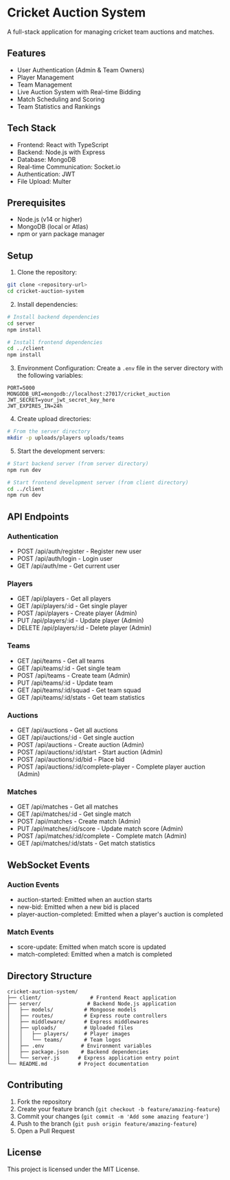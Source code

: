 # Cricket Auction System

A full-stack application for managing cricket team auctions and matches.

## Features

- User Authentication (Admin & Team Owners)
- Player Management
- Team Management
- Live Auction System with Real-time Bidding
- Match Scheduling and Scoring
- Team Statistics and Rankings

## Tech Stack

- Frontend: React with TypeScript
- Backend: Node.js with Express
- Database: MongoDB
- Real-time Communication: Socket.io
- Authentication: JWT
- File Upload: Multer

## Prerequisites

- Node.js (v14 or higher)
- MongoDB (local or Atlas)
- npm or yarn package manager

## Setup

1. Clone the repository:
```bash
git clone <repository-url>
cd cricket-auction-system
```

2. Install dependencies:
```bash
# Install backend dependencies
cd server
npm install

# Install frontend dependencies
cd ../client
npm install
```

3. Environment Configuration:
Create a `.env` file in the server directory with the following variables:
```
PORT=5000
MONGODB_URI=mongodb://localhost:27017/cricket_auction
JWT_SECRET=your_jwt_secret_key_here
JWT_EXPIRES_IN=24h
```

4. Create upload directories:
```bash
# From the server directory
mkdir -p uploads/players uploads/teams
```

5. Start the development servers:
```bash
# Start backend server (from server directory)
npm run dev

# Start frontend development server (from client directory)
cd ../client
npm run dev
```

## API Endpoints

### Authentication
- POST /api/auth/register - Register new user
- POST /api/auth/login - Login user
- GET /api/auth/me - Get current user

### Players
- GET /api/players - Get all players
- GET /api/players/:id - Get single player
- POST /api/players - Create player (Admin)
- PUT /api/players/:id - Update player (Admin)
- DELETE /api/players/:id - Delete player (Admin)

### Teams
- GET /api/teams - Get all teams
- GET /api/teams/:id - Get single team
- POST /api/teams - Create team (Admin)
- PUT /api/teams/:id - Update team
- GET /api/teams/:id/squad - Get team squad
- GET /api/teams/:id/stats - Get team statistics

### Auctions
- GET /api/auctions - Get all auctions
- GET /api/auctions/:id - Get single auction
- POST /api/auctions - Create auction (Admin)
- POST /api/auctions/:id/start - Start auction (Admin)
- POST /api/auctions/:id/bid - Place bid
- POST /api/auctions/:id/complete-player - Complete player auction (Admin)

### Matches
- GET /api/matches - Get all matches
- GET /api/matches/:id - Get single match
- POST /api/matches - Create match (Admin)
- PUT /api/matches/:id/score - Update match score (Admin)
- POST /api/matches/:id/complete - Complete match (Admin)
- GET /api/matches/:id/stats - Get match statistics

## WebSocket Events

### Auction Events
- auction-started: Emitted when an auction starts
- new-bid: Emitted when a new bid is placed
- player-auction-completed: Emitted when a player's auction is completed

### Match Events
- score-update: Emitted when match score is updated
- match-completed: Emitted when a match is completed

## Directory Structure

```
cricket-auction-system/
├── client/                # Frontend React application
├── server/               # Backend Node.js application
│   ├── models/          # Mongoose models
│   ├── routes/          # Express route controllers
│   ├── middleware/      # Express middlewares
│   ├── uploads/         # Uploaded files
│   │   ├── players/     # Player images
│   │   └── teams/       # Team logos
│   ├── .env            # Environment variables
│   ├── package.json    # Backend dependencies
│   └── server.js      # Express application entry point
└── README.md          # Project documentation
```

## Contributing

1. Fork the repository
2. Create your feature branch (`git checkout -b feature/amazing-feature`)
3. Commit your changes (`git commit -m 'Add some amazing feature'`)
4. Push to the branch (`git push origin feature/amazing-feature`)
5. Open a Pull Request

## License

This project is licensed under the MIT License.